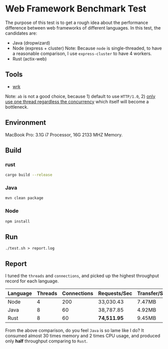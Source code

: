 # Web Framework Benchmark Test

The purpose of this test is to get a rough idea about the performance difference between web frameworks of different languages. In this test, the candidates are:

* Java (dropwizard)
* Node (express + cluster)
    Note: Because `node` is single-threaded, to have a reasonable comparison, I use `express-cluster` to have 4 workers.
* Rust (actix-web)

## Tools

* [wrk](https://github.com/wg/wrk)

Note: `ab` is not a good choice, because 1) default to use `HTTP/1.0`, 2) [only use one thread regardless the concurrency](https://en.wikipedia.org/wiki/ApacheBench) which itself will become a bottleneck.

## Environment

MacBook Pro: 3.1G i7 Processor, 16G 2133 MHZ Memory.

## Build

### rust

```bash
cargo build --release
```

### Java

```bash
mvn clean package
```

### Node

```bash
npm install
```

## Run

```
./test.sh > report.log
```

## Report

I tuned the `threads` and `connections`, and picked up the highest throughput record for each language.

|Language|Threads|Connections|Requests/Sec|Transfer/Sec|CPU%|Mem|
|----|----|----|----|----|----|----|
|Node|4|200|33,030.43|7.47MB|~400%|~240Mb|
|Java|8|60|38,787.85|4.92MB|**~600%**|**~880Mb**|
|Rust|8|60|**74,511.95**|9.45MB|~300%|~30Mb|

From the above comparison, do you feel `Java` is so lame like I do? It consumed almost 30 times memory and 2 times CPU usage, and produced only **half** throughput comparing to `Rust`.
